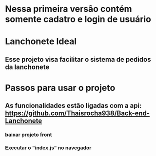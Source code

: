 # Nessa primeira versão contém somente cadatro e login de usuário

# Lanchonete Ideal
## Esse projeto visa facilitar o sistema de pedidos da lanchonete

# Passos para usar o projeto 
## As funcionalidades estão ligadas com a api: https://github.com/Thaisrocha938/Back-end-Lanchonete
### baixar projeto front
### Executar o "index.js" no navegador
